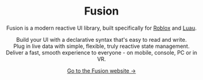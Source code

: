 
<h1 align="center">
  Fusion
</h1>
<p align="center">
Fusion is a modern reactive UI library, built specifically for <a href="https://developer.roblox.com/">Roblox</a> and <a href="https://luau-lang.org/">Luau</a>.
</p>
<p align="center">
Build your UI with a declarative syntax that's easy to read and write.<br>
Plug in live data with simple, flexible, truly reactive state management.<br>
Deliver a fast, smooth experience to everyone - on mobile, console, PC or in VR.<br>
</p>
<p align="center">
<a href="https://elttob.github.io/Fusion/">Go to the Fusion website →</a>
</p>
